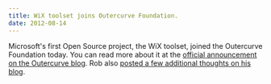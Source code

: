 ```yaml
---
title: WiX toolset joins Outercurve Foundation.
date: 2012-08-14
---
```

Microsoft's first Open Source project, the WiX toolset, joined the Outercurve Foundation today. You can read more about it at the <a href='http://www.outercurve.org/Blogs/EntryId/58/WiX-joins-the-Outercurve-Foundation'>official announcement on the Outercurve blog</a>. Rob also <a href='http://robmensching.com/blog/posts/2012/8/14/outercurve-foundation-and-wix-toolset-together-at-last'>posted a few additional thoughts on his blog</a>.
